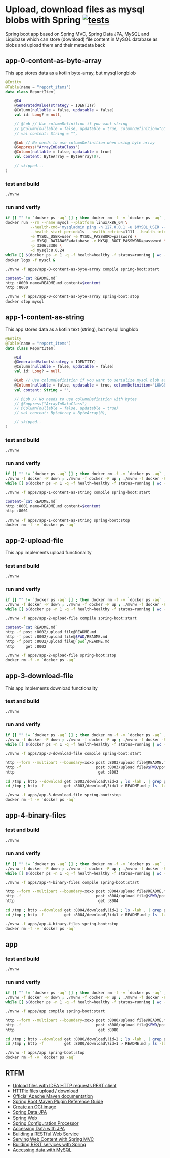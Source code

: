 # Upload, download files as mysql blobs with Spring [![tests](https://github.com/daggerok/upload-download-files-as-mysql-blobs-with-spring/actions/workflows/tests.yml/badge.svg)](https://github.com/daggerok/upload-download-files-as-mysql-blobs-with-spring/actions/workflows/tests.yml)
Spring boot app based on Spring MVC, Spring Data JPA, MySQL and Liquibase which can store (download) file content in MySQL database as
blobs and upload them and their metadata back 

## app-0-content-as-byte-array
This app stores data as a kotlin byte-array, but mysql longblob

```kotlin
@Entity
@Table(name = "report_items")
data class ReportItem(

    @Id
    @GeneratedValue(strategy = IDENTITY)
    @Column(nullable = false, updatable = false)
    val id: Long? = null,

    // @Lob // Use columnDefinition if you want string
    // @Column(nullable = false, updatable = true, columnDefinition="LONGBLOB NOT NULL")
    // val content: String = "",

    @Lob // No needs to use columnDefinition when using byte array
    @Suppress("ArrayInDataClass")
    @Column(nullable = false, updatable = true)
    val content: ByteArray = ByteArray(0),
    
    // skipped...
)
```

### test and build

```bash
./mvnw
```

### run and verify

```bash
if [[ "" != `docker ps -aq` ]] ; then docker rm -f -v `docker ps -aq` ; fi
docker run --rm --name mysql --platform linux/x86_64 \
           --health-cmd='mysqladmin ping -h 127.0.0.1 -u $MYSQL_USER --password=$MYSQL_PASSWORD || exit 1' \
           --health-start-period=1s --health-retries=1111 --health-interval=1s --health-timeout=5s \
           -e MYSQL_USER=user -e MYSQL_PASSWORD=password \
           -e MYSQL_DATABASE=database -e MYSQL_ROOT_PASSWORD=password \
           -p 3306:3306 \
           -d mysql:8.0.24
while [[ $(docker ps -n 1 -q -f health=healthy -f status=running | wc -l) -lt 1 ]] ; do sleep 3 ; echo -n '.' ; done ; sleep 15; echo 'MySQL is ready.'
docker logs -f mysql &

./mvnw -f apps/app-0-content-as-byte-array compile spring-boot:start

content=`cat README.md`
http :8000 name=README.md content=$content
http :8000

./mvnw -f apps/app-0-content-as-byte-array spring-boot:stop
docker stop mysql
```

## app-1-content-as-string
This app stores data as a kotlin text (string), but mysql longblob

```kotlin
@Entity
@Table(name = "report_items")
data class ReportItem(

    @Id
    @GeneratedValue(strategy = IDENTITY)
    @Column(nullable = false, updatable = false)
    val id: Long? = null,

    @Lob // Use columnDefinition if you want to serialize mysql blob as kotlin string
    @Column(nullable = false, updatable = true, columnDefinition="LONGBLOB NOT NULL")
    val content: String = "",

    // @Lob // No needs to use columnDefinition with bytes
    // @Suppress("ArrayInDataClass")
    // @Column(nullable = false, updatable = true)
    // val content: ByteArray = ByteArray(0),

    // skipped..
)
```

### test and build

```bash
./mvnw
```

### run and verify

```bash
if [[ "" != `docker ps -aq` ]] ; then docker rm -f -v `docker ps -aq` ; fi
./mvnw -f docker -P down ; ./mvnw -f docker -P up ; ./mvnw -f docker -P logs &
while [[ $(docker ps -n 1 -q -f health=healthy -f status=running | wc -l) -lt 1 ]] ; do sleep 3 ; echo -n '.' ; done ; sleep 15; echo 'MySQL is ready.'

./mvnw -f apps/app-1-content-as-string compile spring-boot:start

content=`cat README.md`
http :8001 name=README.md content=$content
http :8001

./mvnw -f apps/app-1-content-as-string spring-boot:stop
docker rm -f -v `docker ps -aq`
```

## app-2-upload-file
This app implements upload functionality

### test and build

```bash
./mvnw
```

### run and verify

```bash
if [[ "" != `docker ps -aq` ]] ; then docker rm -f -v `docker ps -aq` ; fi
./mvnw -f docker -P down ; ./mvnw -f docker -P up ; ./mvnw -f docker -P logs &
while [[ $(docker ps -n 1 -q -f health=healthy -f status=running | wc -l) -lt 1 ]] ; do sleep 3 ; echo -n '.' ; done ; sleep 15; echo 'MySQL is ready.'

./mvnw -f apps/app-2-upload-file compile spring-boot:start

content=`cat README.md`
http -f post :8002/upload file@README.md
http -f post :8002/upload file@$PWD/README.md
http -f post :8002/upload file@`pwd`/README.md
http     get :8002

./mvnw -f apps/app-2-upload-file spring-boot:stop
docker rm -f -v `docker ps -aq`
```

## app-3-download-file
This app implements download functionality

### test and build

```bash
./mvnw
```

### run and verify

```bash
if [[ "" != `docker ps -aq` ]] ; then docker rm -f -v `docker ps -aq` ; fi
./mvnw -f docker -P down ; ./mvnw -f docker -P up ; ./mvnw -f docker -P logs &
while [[ $(docker ps -n 1 -q -f health=healthy -f status=running | wc -l) -lt 1 ]] ; do sleep 3 ; echo -n '.' ; done ; sleep 15; echo 'MySQL is ready.'

./mvnw -f apps/app-3-download-file compile spring-boot:start

http --form --multipart --boundary=xoxo post :8003/upload file@README.md
http -f                                 post :8003/upload file@$PWD/pom.xml
http                                     get :8003

cd /tmp ; http --download get :8003/download\?id=2 ; ls -lah . | grep pom.xml
cd /tmp ; http -f         get :8003/download\?id=1 > README.md ; ls -lah . | grep README.md

./mvnw -f apps/app-3-download-file spring-boot:stop
docker rm -f -v `docker ps -aq`
```

## app-4-binary-files

### test and build

```bash
./mvnw
```

### run and verify

```bash
if [[ "" != `docker ps -aq` ]] ; then docker rm -f -v `docker ps -aq` ; fi
./mvnw -f docker -P down ; ./mvnw -f docker -P up ; ./mvnw -f docker -P logs &
while [[ $(docker ps -n 1 -q -f health=healthy -f status=running | wc -l) -lt 1 ]] ; do sleep 3 ; echo -n '.' ; done ; sleep 15; echo 'MySQL is ready.'

./mvnw -f apps/app-4-binary-files compile spring-boot:start

http --form --multipart --boundary=xoxo post :8004/upload file@README.md
http -f                                 post :8004/upload file@$PWD/pom.xml
http                                     get :8004

cd /tmp ; http --download get :8004/download\?id=2 ; ls -lah . | grep pom.xml
cd /tmp ; http -f         get :8004/download\?id=1 > README.md ; ls -lah . | grep README.md

./mvnw -f apps/app-4-binary-files spring-boot:stop
docker rm -f -v `docker ps -aq`
```

## app

### test and build

```bash
./mvnw
```

### run and verify

```bash
if [[ "" != `docker ps -aq` ]] ; then docker rm -f -v `docker ps -aq` ; fi
./mvnw -f docker -P down ; ./mvnw -f docker -P up ; ./mvnw -f docker -P logs &
while [[ $(docker ps -n 1 -q -f health=healthy -f status=running | wc -l) -lt 1 ]] ; do sleep 3 ; echo -n '.' ; done ; sleep 15; echo 'MySQL is ready.'

./mvnw -f apps/app compile spring-boot:start

http --form --multipart --boundary=xoxo post :8080/upload file@README.md
http -f                                 post :8080/upload file@$PWD/pom.xml
http                                     get :8080

cd /tmp ; http --download get :8080/download\?id=2 ; ls -lah . | grep pom.xml
cd /tmp ; http -f         get :8080/download\?id=1 > README.md ; ls -lah . | grep README.md

./mvnw -f apps/app spring-boot:stop
docker rm -f -v `docker ps -aq`
```

## RTFM
* [Upload files with IDEA HTTP requests REST client](https://www.jetbrains.com/help/idea/exploring-http-syntax.html#use-multipart-form-data)
* [HTTPie files upload / download](https://httpie.io/docs/cli/file-upload-forms)
* [Official Apache Maven documentation](https://maven.apache.org/guides/index.html)
* [Spring Boot Maven Plugin Reference Guide](https://docs.spring.io/spring-boot/docs/2.6.6/maven-plugin/reference/html/)
* [Create an OCI image](https://docs.spring.io/spring-boot/docs/2.6.6/maven-plugin/reference/html/#build-image)
* [Spring Data JPA](https://docs.spring.io/spring-boot/docs/2.6.6/reference/htmlsingle/#boot-features-jpa-and-spring-data)
* [Spring Web](https://docs.spring.io/spring-boot/docs/2.6.6/reference/htmlsingle/#boot-features-developing-web-applications)
* [Spring Configuration Processor](https://docs.spring.io/spring-boot/docs/2.6.6/reference/htmlsingle/#configuration-metadata-annotation-processor)
* [Accessing Data with JPA](https://spring.io/guides/gs/accessing-data-jpa/)
* [Building a RESTful Web Service](https://spring.io/guides/gs/rest-service/)
* [Serving Web Content with Spring MVC](https://spring.io/guides/gs/serving-web-content/)
* [Building REST services with Spring](https://spring.io/guides/tutorials/bookmarks/)
* [Accessing data with MySQL](https://spring.io/guides/gs/accessing-data-mysql/)
